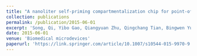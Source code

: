 ```yaml
---
title: "A nanoliter self-priming compartmentalization chip for point-of-care digital PCR analysis"
collection: publications
permalink: /publication/2015-06-01
excerpt: 'Song, Qi, Yibo Gao, Qiangyuan Zhu, Qingchang Tian, Bingwen Yu, Bofan Song, Yanan Xu et al. "A nanoliter self-priming compartmentalization chip for point-of-care digital PCR analysis." Biomedical microdevices 17 (2015): 1-8.'
date: 2015-06-01
venue: 'Biomedical microdevices'
paperurl: 'https://link.springer.com/article/10.1007/s10544-015-9970-9'
---
```


